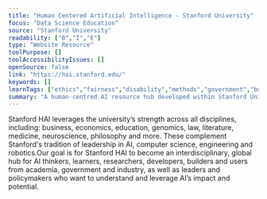 ```yaml
---
title: "Human Centered Artificial Intelligence - Stanford University"
focus: "Data Science Education"
source: "Stanford University"
readability: ["B","I","E"]
type: "Website Resource"
toolPurpose: []
toolAccessibilityIssues: []
openSource: false
link: "https://hai.stanford.edu/"
keywords: []
learnTags: ["ethics","fairness","disability","methods","government","business"]
summary: "A human-centred AI resource hub developed within Stanford University that provides resources and course information related to AI and a wide range of topics. "
---
```

Stanford HAI leverages the university’s strength across all disciplines, including: business, economics, education, genomics, law, literature, medicine, neuroscience, philosophy and more. These complement Stanford's tradition of leadership in AI, computer science, engineering and robotics.Our goal is for Stanford HAI to become an interdisciplinary, global hub for AI thinkers, learners, researchers, developers, builders and users from academia, government and industry, as well as leaders and policymakers who want to understand and leverage AI’s impact and potential.
